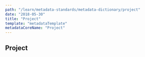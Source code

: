 ```yaml
---
path: "/learn/metadata-standards/metadata-dictionary/project"
date: "2018-05-30"
title: "Project"
template: "metadataTemplate"
metadataCoreName: "Project"
---
```


## Project
